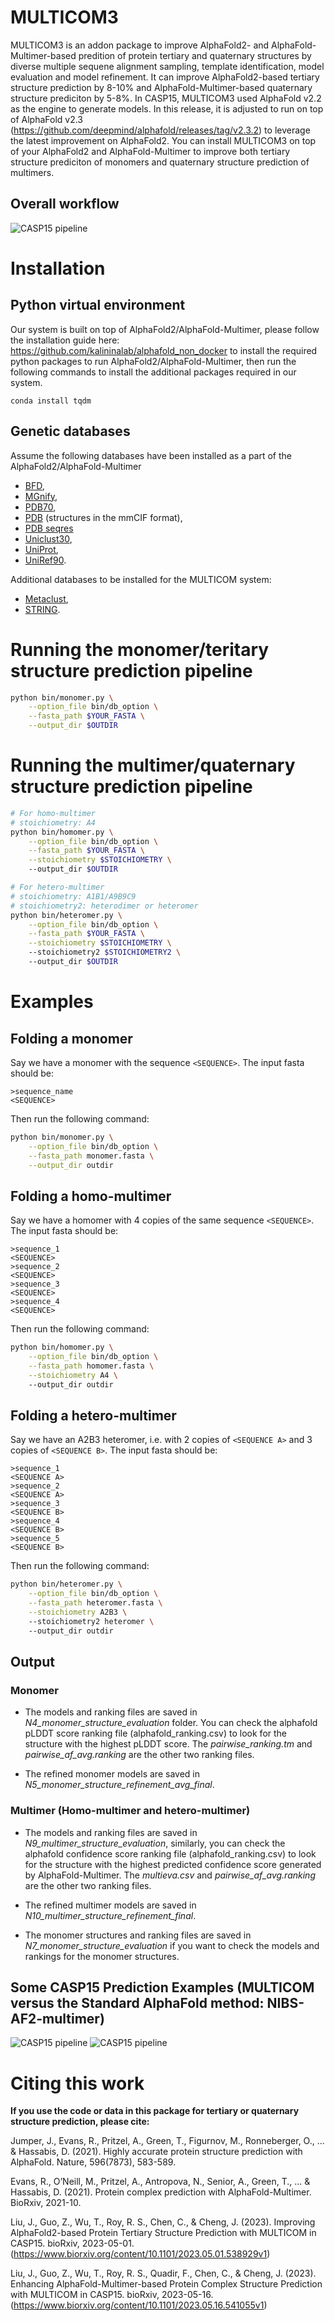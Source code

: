 # MULTICOM3 
MULTICOM3 is an addon package to improve AlphaFold2- and AlphaFold-Multimer-based predition of protein tertiary and quaternary structures by diverse multiple sequene alignment sampling, template identification, model evaluation and model refinement. It can improve AlphaFold2-based tertiary structure prediction by 8-10% and AlphaFold-Multimer-based quaternary structure prediciton by 5-8%. In CASP15, MULTICOM3 used AlphaFold v2.2 as the engine to generate models. In this release, it is adjusted to run on top of AlphaFold v2.3 (https://github.com/deepmind/alphafold/releases/tag/v2.3.2) to leverage the latest improvement on AlphaFold2. You can install MULTICOM3 on top of your AlphaFold2 and AlphaFold-Multimer to improve both tertiary structure prediciton of monomers and quaternary structure prediction of multimers. 

## Overall workflow
![CASP15 pipeline](imgs/pipeline.png)


# Installation

## Python virtual environment

Our system is built on top of AlphaFold2/AlphaFold-Multimer, please follow the installation guide here: https://github.com/kalininalab/alphafold_non_docker to install the required python packages to run AlphaFold2/AlphaFold-Multimer, then run the following commands to install the additional packages required in our system.

```
conda install tqdm
```

## Genetic databases

Assume the following databases have been installed as a part of the AlphaFold2/AlphaFold-Multimer
*   [BFD](https://bfd.mmseqs.com/),
*   [MGnify](https://www.ebi.ac.uk/metagenomics/),
*   [PDB70](http://wwwuser.gwdg.de/~compbiol/data/hhsuite/databases/hhsuite_dbs/),
*   [PDB](https://www.rcsb.org/) (structures in the mmCIF format),
*   [PDB seqres](https://www.rcsb.org/)
*   [Uniclust30](https://uniclust.mmseqs.com/),
*   [UniProt](https://www.uniprot.org/uniprot/),
*   [UniRef90](https://www.uniprot.org/help/uniref).

Additional databases to be installed for the MULTICOM system:
*   [Metaclust](https://metaclust.mmseqs.org/current_release/),
*   [STRING](https://string-db.org/cgi/download?sessionId=bgV6D67b9gi2).

# Running the monomer/teritary structure prediction pipeline
```bash
python bin/monomer.py \
    --option_file bin/db_option \
    --fasta_path $YOUR_FASTA \
    --output_dir $OUTDIR
```
# Running the multimer/quaternary structure prediction pipeline
```bash
# For homo-multimer
# stoichiometry: A4
python bin/homomer.py \
    --option_file bin/db_option \
    --fasta_path $YOUR_FASTA \
    --stoichiometry $STOICHIOMETRY \ 
    --output_dir $OUTDIR

# For hetero-multimer
# stoichiometry: A1B1/A9B9C9
# stoichiometry2: heterodimer or heteromer
python bin/heteromer.py \
    --option_file bin/db_option \
    --fasta_path $YOUR_FASTA \
    --stoichiometry $STOICHIOMETRY \ 
    --stoichiometry2 $STOICHIOMETRY2 \ 
    --output_dir $OUTDIR
```

# Examples

## Folding a monomer

Say we have a monomer with the sequence `<SEQUENCE>`. The input fasta should be:

```fasta
>sequence_name
<SEQUENCE>
```

Then run the following command:

```bash
python bin/monomer.py \
    --option_file bin/db_option \
    --fasta_path monomer.fasta \
    --output_dir outdir
```

## Folding a homo-multimer

Say we have a homomer with 4 copies of the same sequence
`<SEQUENCE>`. The input fasta should be:

```fasta
>sequence_1
<SEQUENCE>
>sequence_2
<SEQUENCE>
>sequence_3
<SEQUENCE>
>sequence_4
<SEQUENCE>
```

Then run the following command:

```bash
python bin/homomer.py \
    --option_file bin/db_option \
    --fasta_path homomer.fasta \
    --stoichiometry A4 \ 
    --output_dir outdir
```

## Folding a hetero-multimer

Say we have an A2B3 heteromer, i.e. with 2 copies of
`<SEQUENCE A>` and 3 copies of `<SEQUENCE B>`. The input fasta should be:

```fasta
>sequence_1
<SEQUENCE A>
>sequence_2
<SEQUENCE A>
>sequence_3
<SEQUENCE B>
>sequence_4
<SEQUENCE B>
>sequence_5
<SEQUENCE B>
```

Then run the following command:

```bash
python bin/heteromer.py \
    --option_file bin/db_option \
    --fasta_path heteromer.fasta \
    --stoichiometry A2B3 \ 
    --stoichiometry2 heteromer \ 
    --output_dir outdir
```

## Output

### Monomer

* The models and ranking files are saved in *N4_monomer_structure_evaluation* folder. You can check the alphafold pLDDT score ranking file (alphafold_ranking.csv) to look for the structure with the highest pLDDT score. The *pairwise_ranking.tm* and *pairwise_af_avg.ranking* are the other two ranking files. 

* The refined monomer models are saved in *N5_monomer_structure_refinement_avg_final*.

### Multimer (Homo-multimer and hetero-multimer)

* The models and ranking files are saved in *N9_multimer_structure_evaluation*, similarly, you can check the alphafold confidence score ranking file (alphafold_ranking.csv) to look for the structure with the highest predicted confidence score generated by AlphaFold-Multimer. The *multieva.csv* and *pairwise_af_avg.ranking* are the other two ranking files.

* The refined multimer models are saved in *N10_multimer_structure_refinement_final*.

* The monomer structures and ranking files are saved in *N7_monomer_structure_evaluation* if you want to check the models and rankings for the monomer structures.

## Some CASP15 Prediction Examples (MULTICOM versus the Standard AlphaFold method: NIBS-AF2-multimer)

![CASP15 pipeline](imgs/CASP15_good_examples1.png)
![CASP15 pipeline](imgs/CASP15_good_examples2.png)


# Citing this work

**If you use the code or data in this package for tertiary or quaternary structure prediction, please cite:**

Jumper, J., Evans, R., Pritzel, A., Green, T., Figurnov, M., Ronneberger, O., ... & Hassabis, D. (2021). Highly accurate protein structure prediction with AlphaFold. Nature, 596(7873), 583-589.

Evans, R., O’Neill, M., Pritzel, A., Antropova, N., Senior, A., Green, T., ... & Hassabis, D. (2021). Protein complex prediction with AlphaFold-Multimer. BioRxiv, 2021-10.
 
Liu, J., Guo, Z., Wu, T., Roy, R. S., Chen, C., & Cheng, J. (2023). Improving AlphaFold2-based Protein Tertiary Structure Prediction with MULTICOM in CASP15. bioRxiv, 2023-05-01. (https://www.biorxiv.org/content/10.1101/2023.05.01.538929v1) 

Liu, J., Guo, Z., Wu, T., Roy, R. S., Quadir, F., Chen, C., & Cheng, J. (2023). Enhancing AlphaFold-Multimer-based Protein Complex Structure Prediction with MULTICOM  in CASP15. bioRxiv, 2023-05-16. (https://www.biorxiv.org/content/10.1101/2023.05.16.541055v1)



